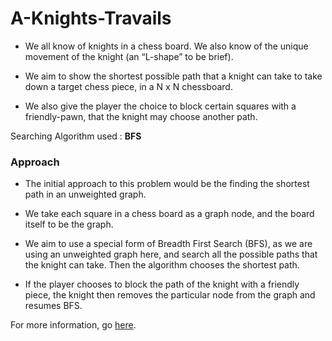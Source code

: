# A-Knights-Travails

- We all know of knights in a chess board. We also know of the 
unique movement of the knight (an “L-shape” to be brief). 

- We aim to show the shortest possible path that a knight can take to 
take down a target chess piece, in a N x N chessboard. 

- We also give the player the choice to block certain squares with a 
friendly-pawn, that the knight may choose another path.

Searching Algorithm used : **BFS**

### Approach 
- The initial approach to this problem would be the finding the 
shortest path in an unweighted graph. 

- We take each square in a chess board as a graph node, and the board 
itself to be the graph. 

- We aim to use a special form of Breadth First Search (BFS), as we are 
using an unweighted graph here, and search all the possible paths that 
the knight can take. Then the algorithm chooses the shortest path. 

- If the player chooses to block the path of the knight with a friendly 
piece, the knight then removes the particular node from the graph and 
resumes BFS.

For more information, go [here](https://github.com/Mufaddal24/A-Knight-s-Travails/blob/main/A%20study%20of%20Knight's%20Travails%20-%20DSA%20Project.pdf).


